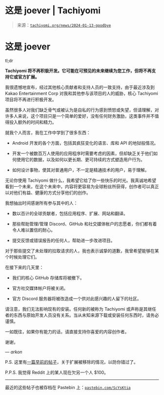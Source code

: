<!--yml

类别：未分类

日期：2024-05-27 14:47:22

-->

# 这是 joever | Tachiyomi

> 来源：[`tachiyomi.org/news/2024-01-13-goodbye`](https://tachiyomi.org/news/2024-01-13-goodbye)

# 这是 joever​

tl;dr

**Tachiyomi 将不再积极开发。它可能在可预见的未来继续为您工作，但将不再支持它或官方扩展。**

我很遗憾地宣布，经过其他核心贡献者和支持人员的一致支持，由于最近涉及到 Kakao Entertainment Corp 对我和其他参与该项目的人的威胁，核心 Tachiyomi 项目将不再进行积极开发。

虽然很多人对我们缺乏骨气或被认为是自私的行为感到愤怒或失望，但请理解，对许多人来说，这个项目只是一个简单的爱好，没有任何财务激励，这类事件并不值得投入额外的时间和精力。

就我个人而言，我在工作中学到了很多东西：

+   Android 开发的各个方面，包括其疯狂变化的语言、库和 API 的地狱般情况。

+   开发一个被数百万人使用的应用程序时需要考虑的因素，但却缺乏关于他们如何使用它的数据，以及如何以更长期、更可持续的方式塑造用户行为。

+   如何设计事物，使其对普通用户，不一定是精通技术的用户，易于理解。

无论你使用 Tachiyomi 做什么，我希望它给了你一些快乐的时光。我真诚地希望看到一个未来，在这个未来中，内容将更容易为全球粉丝所获得，创作者可以真正以对他们有益、健康的方式分享他们的创作。

我想抽出时间感谢所有参与其中的人：

+   数以百计的全球贡献者，包括应用程序、扩展、网站和翻译。

+   那些帮助管理/管理 Discord、GitHub 和社交媒体帐户的志愿者，你们都有着令人难以置信的耐心。

+   提交反馈或错误报告的任何人，帮助进一步改进项目。

对于那些提交了未处理的拉取请求的人，我也表示诚挚的道歉，我曾希望能够在某个时候处理它们。

在接下来的几天里：

+   我们的核心 GitHub 存储库将被撤下。

+   官方社交媒体帐户将被关闭。

+   官方 Discord 服务器将被改造成一个供对此感兴趣的人留下的社区。

请注意，我们无法影响现有的安装。任何新的被称为 Tachiyomi 或声称是其继任者的东西与原始开发人员没有关系。当从未知来源下载或安装任何东西时，请务必谨慎。

一如既往，如果你有能力的话，请直接支持你喜爱的内容创作者。

谢谢，

— *arkon*

P.S. 这里有[一篇早前的帖子](https://tachiyomi.org/news/2024-01-09-extensions-removal)，关于扩展被移除的情况，以防你错过了。

P.P.S. 我觉得 Reddit 上的某人现在欠另一个人 $100。

* * *

最近的这些帖子也被存档在 Pastebin 上：[`pastebin.com/ScYsKtia`](https://pastebin.com/ScYsKtia)
